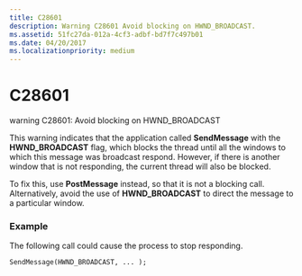 ```yaml
---
title: C28601
description: Warning C28601 Avoid blocking on HWND_BROADCAST.
ms.assetid: 51fc27da-012a-4cf3-adbf-bd7f7c497b01
ms.date: 04/20/2017
ms.localizationpriority: medium
---
```


# C28601


warning C28601: Avoid blocking on HWND\_BROADCAST

This warning indicates that the application called **SendMessage** with the **HWND\_BROADCAST** flag, which blocks the thread until all the windows to which this message was broadcast respond. However, if there is another window that is not responding, the current thread will also be blocked.

To fix this, use **PostMessage** instead, so that it is not a blocking call. Alternatively, avoid the use of **HWND\_BROADCAST** to direct the message to a particular window.

### <span id="example"></span><span id="EXAMPLE"></span>Example

The following call could cause the process to stop responding.

```
SendMessage(HWND_BROADCAST, ... );
```

 

 





